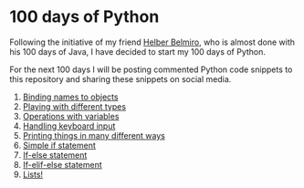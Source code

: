 # 100 days of Python

Following the initiative of my friend [Helber Belmiro](https://www.linkedin.com/in/helber-belmiro-b5286021/), who is almost done with his 100 days of Java, I have decided to start my 100 days of Python.

For the next 100 days I will be posting commented Python code snippets to this repository and sharing these snippets on social media.

 1. [Binding names to objects](day1.py)
 2. [Playing with different types](day2.py)
 3. [Operations with variables](day3.py)
 4. [Handling keyboard input](day4.py)
 5. [Printing things in many different ways](day5.py)
 6. [Simple if statement](day6.py)
 7. [If-else statement](day7.py)
 8. [If-elif-else statement](day8.py)
 9. [Lists!](day9.py)
